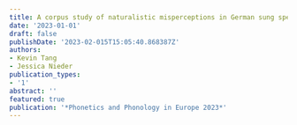 ```yaml
---
title: A corpus study of naturalistic misperceptions in German sung speech
date: '2023-01-01'
draft: false
publishDate: '2023-02-015T15:05:40.868387Z'
authors:
- Kevin Tang
- Jessica Nieder
publication_types:
- '1'
abstract: ''
featured: true
publication: '*Phonetics and Phonology in Europe 2023*'
---
```

